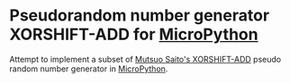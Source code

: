 # Pseudorandom number generator XORSHIFT-ADD for [MicroPython](http://www.micropython.org)

Attempt to implement a subset of 
[Mutsuo Saito's XORSHIFT-ADD](http://www.math.sci.hiroshima-u.ac.jp/~m-mat/MT/XSADD/index.html) 
pseudo random number generator in 
[MicroPython](http://www.micropython.org). 